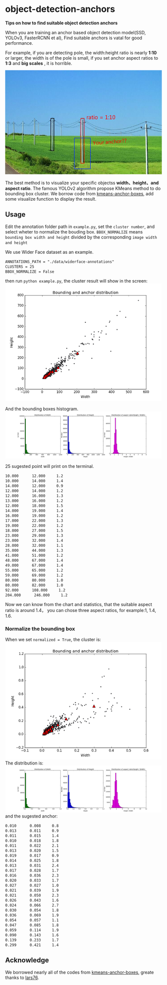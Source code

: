 # object-detection-anchors
**Tips on how to find suitable object detection anchors**

When you are training an anchor based object detection model(SSD, YOLOv3, FasterRCNN et al), Find suitable anchors is vatal for good performance. 

For example, if you are detecting pole, the width:height ratio is nearly **1:10** or larger, the width is of the pole is small,  if you set anchor aspect ratios to **1:3**  and **big scales** , it is horrible.

![](/imgs/pole.jpg)

The best method is to visualize your specific  objectss **width、height、and aspect ratio**. The famous YOLOv2 algorithm propose KMeans method to do bounding box cluster. We borrow code from [kmeans-anchor-boxes](https://github.com/lars76/kmeans-anchor-boxes), add some visualize function to display the result.

## Usage
Edit the annotation folder path in `example.py`, set the `cluster number`, and select wheter to normalize the bouding box.
`BBOX_NORMALIZE` means ` bounding box width and height` divided by the corresponding `image width and height`

We use Wider Face dataset as an example.
```
ANNOTATIONS_PATH = "./data/widerface-annotations"
CLUSTERS = 25
BBOX_NORMALIZE = False  

```
then run `python example.py`, the cluster result will show in the screen:
![](imgs/cluster.png)

And the bounding boxes histogram.
![](imgs/shape-distribution.png)

25 sugested point will print on the terminal.
```
10.000      12.000     1.2
10.000      14.000     1.4
14.000      12.000     0.9
12.000      14.000     1.2
12.000      16.000     1.3
13.000      16.000     1.2
12.000      18.000     1.5
14.000      19.000     1.4
16.000      19.000     1.2
17.000      22.000     1.3
19.000      22.000     1.2
18.000      27.000     1.5
23.000      29.000     1.3
23.000      32.000     1.4
28.000      32.000     1.1
35.000      44.000     1.3
41.000      51.000     1.2
48.000      67.000     1.4
49.000      67.000     1.4
55.000      65.000     1.2
59.000      69.000     1.2
80.000      80.000     1.0
80.000      82.000     1.0
92.000      108.000     1.2
204.000      246.000     1.2
```
Now we can know from the chart and statistics, that the suitable aspect ratio is around 1.4， you can chose three aspect ratios, for example:1, 1.4, 1.6.

### Normalize the bounding box

When we  set `normalized = True`, the cluster is:
![](imgs/cluster-normalized.png)
The distribution is:
![](imgs/shape-distribution-normalized.png)
and the sugested anchor:
```
0.010      0.008     0.8
0.013      0.011     0.9
0.011      0.015     1.4
0.010      0.018     1.8
0.011      0.022     2.1
0.013      0.020     1.5
0.019      0.017     0.9
0.014      0.025     1.8
0.013      0.031     2.4
0.017      0.028     1.7
0.016      0.036     2.3
0.020      0.033     1.7
0.027      0.027     1.0
0.021      0.039     1.9
0.021      0.050     2.3
0.026      0.043     1.6
0.024      0.066     2.7
0.030      0.054     1.8
0.036      0.069     1.9
0.054      0.057     1.1
0.047      0.085     1.8
0.059      0.114     1.9
0.090      0.143     1.6
0.139      0.233     1.7
0.299      0.421     1.4
```

## Acknowledge
We borrowed nearly all of the codes from [kmeans-anchor-boxes](https://github.com/lars76/kmeans-anchor-boxes), greate thanks to [lars76](https://github.com/lars76/kmeans-anchor-boxes).
